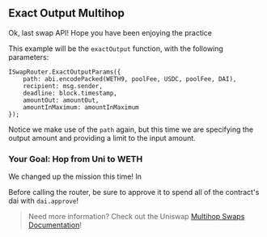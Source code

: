 ## Exact Output Multihop 

Ok, last swap API! Hope you have been enjoying the practice <emoji id="smiley" />

This example will be the `exactOutput` function, with the following parameters:

```solidity
ISwapRouter.ExactOutputParams({
    path: abi.encodePacked(WETH9, poolFee, USDC, poolFee, DAI),
    recipient: msg.sender,
    deadline: block.timestamp,
    amountOut: amountOut,
    amountInMaximum: amountInMaximum
});
```

<emoji id="point_up" /> Notice we make use of the `path` again, but this time we are specifying the output amount and providing a limit to the input amount. 

### <emoji id="checkered_flag" /> Your Goal: Hop from Uni to WETH <emoji id="rabbit" />

We changed up the mission this time! In 

Before calling the router, be sure to approve it to spend all of the contract's dai with `dai.approve`!

> <emoji id="book" /> Need more information? Check out the Uniswap [Multihop Swaps Documentation](https://docs.uniswap.org/protocol/guides/swaps/multihop-swaps)!